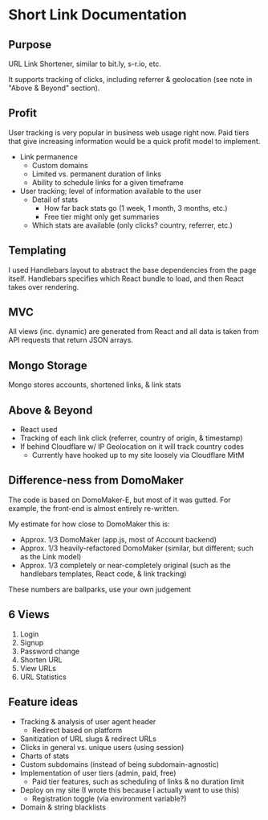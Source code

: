 # Short Link Documentation

## Purpose

URL Link Shortener, similar to bit.ly, s-r.io, etc.

It supports tracking of clicks, including referrer & geolocation (see note in "Above & Beyond" section).

## Profit

User tracking is very popular in business web usage right now.
Paid tiers that give increasing information would be a quick profit model to implement.

* Link permanence
  * Custom domains
  * Limited vs. permanent duration of links
  * Ability to schedule links for a given timeframe
* User tracking; level of information available to the user
  * Detail of stats
    * How far back stats go (1 week, 1 month, 3 months, etc.)
    * Free tier might only get summaries
  * Which stats are available (only clicks? country, referrer, etc.)

## Templating

I used Handlebars layout to abstract the base dependencies from the page itself.
Handlebars specifies which React bundle to load, and then React takes over rendering.

## MVC

All views (inc. dynamic) are generated from React and all data is taken from API requests that return JSON arrays.

## Mongo Storage

Mongo stores accounts, shortened links, & link stats

## Above & Beyond

* React used
* Tracking of each link click (referrer, country of origin, & timestamp)
* If behind Cloudflare w/ IP Geolocation on it will track country codes
  * Currently have hooked up to my site loosely via Cloudflare MitM

## Difference-ness from DomoMaker

The code is based on DomoMaker-E, but most of it was gutted.
For example, the front-end is almost entirely re-written.

My estimate for how close to DomoMaker this is:
* Approx. 1/3 DomoMaker (app.js, most of Account backend)
* Approx. 1/3 heavily-refactored DomoMaker (similar, but different; such as the Link model)
* Approx. 1/3 completely or near-completely original (such as the handlebars templates, React code, & link tracking)

These numbers are ballparks, use your own judgement

## 6 Views

1. Login
2. Signup
3. Password change
4. Shorten URL
5. View URLs
6. URL Statistics

## Feature ideas

* Tracking & analysis of user agent header
  * Redirect based on platform
* Sanitization of URL slugs & redirect URLs
* Clicks in general vs. unique users (using session)
* Charts of stats
* Custom subdomains (instead of being subdomain-agnostic)
* Implementation of user tiers (admin, paid, free)
  * Paid tier features, such as scheduling of links & no duration limit
* Deploy on my site (I wrote this because I actually want to use this)
  * Registration toggle (via environment variable?)
* Domain & string blacklists
